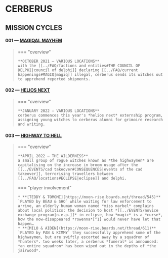 # CERBERUS

## MISSION CYCLES


#### 001 — [MAGIQAL MAYHEM](https://moon-rise.boards.net/thread/38/)

> === "overview"
> 
>     **OCTOBER 2021 — VARIOUS LOCATIONS**
>     with the [[../FAQ/factions and entities#THE COUNCIL OF DELPHI|council of delphi]] declaring [[../FAQ/current happenings#MAGIQ|magiq]] illegal, cerberus sends its witches out to apprehend reported shipments.
>     

#### 002 — [HELIOS NEXT](https://moon-rise.boards.net/thread/292/)

> === "overview"
> 
>     **JANUARY 2022 — VARIOUS LOCATIONS**
>     cerberus commences this year's *helios next* externship program, assigning young witches to cerberus alumni for grimoire research and writing.

#### 003 — [HIGHWAY TO HELL](https://moon-rise.boards.net/thread/490/)

> === "overview"
> 
>     **APRIL 2022 — THE WILDERNESS**
>     a small group of rogue witches known as *the highwaymen* are capitalising on the increase in broom usage after the [[../EVENTS/cad takeover#CONSEQUENCES|events of the cad takeover]], terrorising travellers between [[../FAQ/locations#ECLIPSE|eclipse]] and delphi.
>     
> === "player involvement"
> 
>     * **[TEDDY & TOMOMI](https://moon-rise.boards.net/thread/545)** `PLAYED by BEAU & SHO` while waiting for law enforcement to arrive, an elderly human woman named *miss marbel* complains about local politics: the decision to host *[[../EVENTS/novice exchange program|n.e.p.]]* in eclipse, how *magic* is a *curse*, how the now-disappeared *rowenna*[^1] would never have let that happen…
>     * **[MILO & AIDEN](https://moon-rise.boards.net/thread/611)** `PLAYED by PAN & KIMMY` they successfully apprehend some of the highwaymen, but are swiftly escorted away by a squadron of *hunters*. two weeks later, a cerberus *funeral* is announced: *an entire squadron* has been wiped out in the depths of *the jairwood*.


[^1]: who is rowenna? what is her connection with eclipse? why has she disappeared?